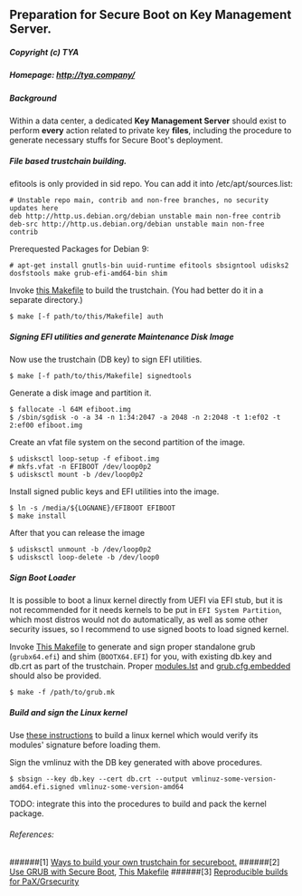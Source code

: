## Preparation for Secure Boot on Key Management Server.
##### Copyright (c) TYA
##### Homepage: http://tya.company/

##### Background

Within a data center, a dedicated **Key Management Server** should exist to perform **every** action related to private key **files**, including the procedure to generate necessary stuffs for Secure Boot's deployment.

##### File based trustchain building.

efitools is only provided in sid repo. You can add it into /etc/apt/sources.list:
```
# Unstable repo main, contrib and non-free branches, no security updates here
deb http://http.us.debian.org/debian unstable main non-free contrib
deb-src http://http.us.debian.org/debian unstable main non-free contrib
```

Prerequested Packages for Debian 9:

```
# apt-get install gnutls-bin uuid-runtime efitools sbsigntool udisks2 dosfstools make grub-efi-amd64-bin shim
```

Invoke [this Makefile](../scripts/secureboot/Makefile) to build the trustchain. (You had better do it in a separate directory.)
```
$ make [-f path/to/this/Makefile] auth
```

##### Signing EFI utilities and generate Maintenance Disk Image

Now use the trustchain (DB key) to sign EFI utilities.
```
$ make [-f path/to/this/Makefile] signedtools
```
Generate a disk image and partition it.
```
$ fallocate -l 64M efiboot.img
$ /sbin/sgdisk -o -a 34 -n 1:34:2047 -a 2048 -n 2:2048 -t 1:ef02 -t 2:ef00 efiboot.img
```
Create an vfat file system on the second partition of the image.
```
$ udisksctl loop-setup -f efiboot.img
# mkfs.vfat -n EFIBOOT /dev/loop0p2
$ udisksctl mount -b /dev/loop0p2
```
Install signed public keys and EFI utilities into the image.
```
$ ln -s /media/${LOGNANE}/EFIBOOT EFIBOOT
$ make install
```
After that you can release the image
```
$ udisksctl unmount -b /dev/loop0p2
$ udisksctl loop-delete -b /dev/loop0
```

##### Sign Boot Loader

It is possible to boot a linux kernel directly from UEFI via EFI stub, but it is not recommended for it needs kernels to be put in `EFI System Partition`, which most distros would not do automatically, as well as some other security issues, so I recommend to use signed boots to load signed kernel. 

Invoke [This Makefile](../scripts/secureboot/grub.mk) to generate and sign proper standalone grub (`grubx64.efi`) and shim (`BOOTX64.EFI`) for you, with existing db.key and db.crt as part of the trustchain. Proper [modules.lst](../scripts/secureboot/modules.lst) and [grub.cfg.embedded](../scripts/secureboot/grub.cfg.embedded) should also be provided.

```
$ make -f /path/to/grub.mk 
```

##### Build and sign the Linux kernel

Use [these instructions](https://github.com/hardenedlinux/grsecurity-reproducible-build) to build a linux kernel which would verify its modules' signature before loading them.

Sign the vmlinuz with the DB key generated with above procedures.
```
$ sbsign --key db.key --cert db.crt --output vmlinuz-some-version-amd64.efi.signed vmlinuz-some-version-amd64
```
TODO: integrate this into the procedures to build and pack the kernel package.

###### References:
######[1] [Ways to build your own trustchain for secureboot.](./build-secureboot-trustchain.md)
######[2] [Use GRUB with Secure Boot](./grub-with-secure-boot.md), [This Makefile](../scripts/coreboot/grub.mk)
######[3] [Reproducible builds for PaX/Grsecurity](https://github.com/hardenedlinux/grsecurity-reproducible-build)

